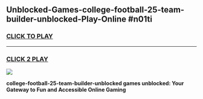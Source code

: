 
## Unblocked-Games-college-football-25-team-builder-unblocked-Play-Online #n01ti
<h3>
<a href="https://news.freeplayer.one?title=college-football-25-team-builder-unblocked&ref=3">CLICK TO PLAY</a></h3>
<hr>

<h3>
<a href="https://news.freeplayer.one?title=college-football-25-team-builder-unblocked&ref=3">CLICK 2 PLAY</a>
  
</h3>

<a href="https://news.freeplayer.one?title=college-football-25-team-builder-unblocked&ref=3"><img src="https://clearcache.store/games.png"></a>


**college-football-25-team-builder-unblocked games unblocked: Your Gateway to Fun and Accessible Online Gaming**
